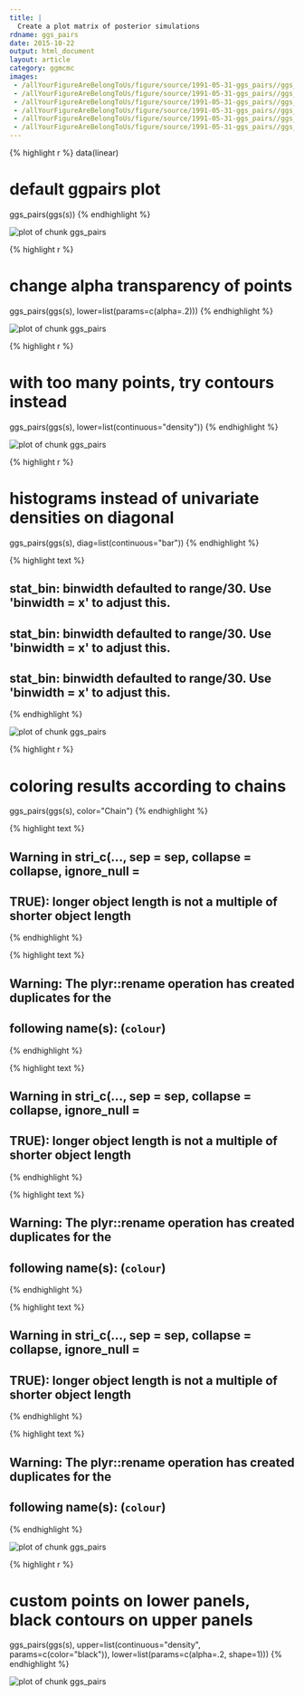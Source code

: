 ```yaml
---
title: |
  Create a plot matrix of posterior simulations
rdname: ggs_pairs
date: 2015-10-22
output: html_document
layout: article
category: ggmcmc
images:
 - /allYourFigureAreBelongToUs/figure/source/1991-05-31-ggs_pairs//ggs_pairs-1.png
 - /allYourFigureAreBelongToUs/figure/source/1991-05-31-ggs_pairs//ggs_pairs-2.png
 - /allYourFigureAreBelongToUs/figure/source/1991-05-31-ggs_pairs//ggs_pairs-3.png
 - /allYourFigureAreBelongToUs/figure/source/1991-05-31-ggs_pairs//ggs_pairs-4.png
 - /allYourFigureAreBelongToUs/figure/source/1991-05-31-ggs_pairs//ggs_pairs-5.png
 - /allYourFigureAreBelongToUs/figure/source/1991-05-31-ggs_pairs//ggs_pairs-6.png
---
```





{% highlight r %}
data(linear)

# default ggpairs plot
ggs_pairs(ggs(s))
{% endhighlight %}

![plot of chunk ggs_pairs](/allYourFigureAreBelongToUs/figure/source/1991-05-31-ggs_pairs/ggs_pairs-1.png) 

{% highlight r %}
# change alpha transparency of points
ggs_pairs(ggs(s), lower=list(params=c(alpha=.2)))
{% endhighlight %}

![plot of chunk ggs_pairs](/allYourFigureAreBelongToUs/figure/source/1991-05-31-ggs_pairs/ggs_pairs-2.png) 

{% highlight r %}
# with too many points, try contours instead
ggs_pairs(ggs(s), lower=list(continuous="density"))
{% endhighlight %}

![plot of chunk ggs_pairs](/allYourFigureAreBelongToUs/figure/source/1991-05-31-ggs_pairs/ggs_pairs-3.png) 

{% highlight r %}
# histograms instead of univariate densities on diagonal
ggs_pairs(ggs(s), diag=list(continuous="bar"))
{% endhighlight %}



{% highlight text %}
## stat_bin: binwidth defaulted to range/30. Use 'binwidth = x' to adjust this.
## stat_bin: binwidth defaulted to range/30. Use 'binwidth = x' to adjust this.
## stat_bin: binwidth defaulted to range/30. Use 'binwidth = x' to adjust this.
{% endhighlight %}

![plot of chunk ggs_pairs](/allYourFigureAreBelongToUs/figure/source/1991-05-31-ggs_pairs/ggs_pairs-4.png) 

{% highlight r %}
# coloring results according to chains
ggs_pairs(ggs(s), color="Chain")
{% endhighlight %}



{% highlight text %}
## Warning in stri_c(..., sep = sep, collapse = collapse, ignore_null =
## TRUE): longer object length is not a multiple of shorter object length
{% endhighlight %}



{% highlight text %}
## Warning: The plyr::rename operation has created duplicates for the
## following name(s): (`colour`)
{% endhighlight %}



{% highlight text %}
## Warning in stri_c(..., sep = sep, collapse = collapse, ignore_null =
## TRUE): longer object length is not a multiple of shorter object length
{% endhighlight %}



{% highlight text %}
## Warning: The plyr::rename operation has created duplicates for the
## following name(s): (`colour`)
{% endhighlight %}



{% highlight text %}
## Warning in stri_c(..., sep = sep, collapse = collapse, ignore_null =
## TRUE): longer object length is not a multiple of shorter object length
{% endhighlight %}



{% highlight text %}
## Warning: The plyr::rename operation has created duplicates for the
## following name(s): (`colour`)
{% endhighlight %}

![plot of chunk ggs_pairs](/allYourFigureAreBelongToUs/figure/source/1991-05-31-ggs_pairs/ggs_pairs-5.png) 

{% highlight r %}
# custom points on lower panels, black contours on upper panels
ggs_pairs(ggs(s),
  upper=list(continuous="density", params=c(color="black")),
  lower=list(params=c(alpha=.2, shape=1)))
{% endhighlight %}

![plot of chunk ggs_pairs](/allYourFigureAreBelongToUs/figure/source/1991-05-31-ggs_pairs/ggs_pairs-6.png) 